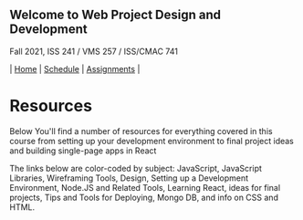 ## Welcome to Web Project Design and Development

Fall 2021, ISS 241 / VMS 257 / ISS/CMAC 741

| [Home](./) | [Schedule](./schedule.md) | [Assignments](./assignments.md) |

# Resources

  <p>
   Below You'll find a number of resources for everything covered in this
   course from setting up your development environment to final project
   ideas and building single-page apps in React
  </p>
  <p>
    The links below are color-coded by subject:
    <span class="JavaScript">JavaScript</span>,
    <span class="JS-Libraries">JavaScript Libraries</span>,
    <span class="Wireframing">Wireframing Tools</span>,
    <span class="Design">Design</span>,
    <span class="Development-Environment">Setting up a Development Environment</span>, 
    <span class="Node-JS">Node.JS and Related Tools</span>,
    <span class="React">Learning React</span>,
    <span class="Project-Ideas">ideas for final projects</span>,
    <span class="Deploy">Tips and Tools for Deploying</span>,
    <span class="MongoDB">Mongo DB</span>, and info on
    <span class="CSS">CSS</span> and <span class="HTML">HTML</span>.
  </p>

<div id="resources-table"></div>

<script src="https://ajax.googleapis.com/ajax/libs/jquery/1.7.1/jquery.min.js"></script>
<script src="js/papaparse.js"></script>
<script>
  getResources();
  async function getResources() {
  response = await fetch("data/student-resources.csv");
  const data = await response.text();
  const jsonData = Papa.parse(data).data.slice(1);
  console.log(jsonData);
  var dataContainer = document.getElementById("resources-table");
  var ul = document.createElement("ul");
  ul.classList.add('resources-list');
  dataContainer.appendChild(ul);
  jsonData.forEach((item) => {
    var li = document.createElement("li");
    li.classList.add(item[2]);
    li.classList.add("w3-card-2");
    var link = document.createElement("a");
    link.href = item[3];
    link.innerHTML = item[0];
    var div = document.createElement("div");
    div.innerHTML = item[1];
    link.appendChild(div);
    li.appendChild(link);
    ul.appendChild(li);
  });
}
</script>
